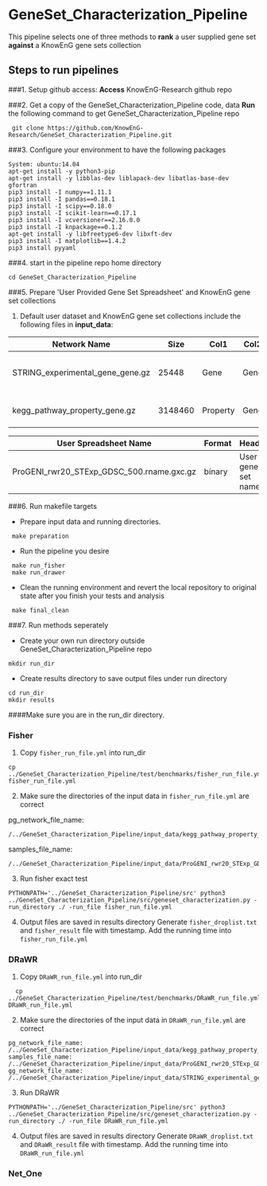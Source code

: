 # GeneSet_Characterization_Pipeline
This pipeline selects one of three methods to **rank** a user supplied gene set **against** a KnowEnG gene sets collection

## Steps to run pipelines
###1. Setup github access:
__Access__ KnowEnG-Research github repo

###2. Get a copy of the GeneSet_Characterization_Pipeline code, data
__Run__ the following command to get GeneSet_Characterization_Pipeline repo
```
 git clone https://github.com/KnowEnG-Research/GeneSet_Characterization_Pipeline.git
```
 
###3. Configure your environment to have the following packages
  ```
 System: ubuntu:14.04
 apt-get install -y python3-pip
 apt-get install -y libblas-dev liblapack-dev libatlas-base-dev gfortran
 pip3 install -I numpy==1.11.1
 pip3 install -I pandas==0.18.1 
 pip3 install -I scipy==0.18.0
 pip3 install -I scikit-learn==0.17.1
 pip3 install -I vcversioner==2.16.0.0
 pip3 install -I knpackage==0.1.2
 apt-get install -y libfreetype6-dev libxft-dev 
 pip3 install -I matplotlib==1.4.2
 pip3 install pyyaml
```

###4. start in the pipeline repo home directory

```
cd GeneSet_Characterization_Pipeline
```

###5. Prepare 'User Provided Gene Set Spreadsheet' and KnowEnG gene set collections
1. Default user dataset and KnowEnG gene set collections include the following files in __input_data__:

Network Name|Size| Col1  | Col2 | Col3| Col4| Description |
| --------------------------------| ------- | -------- | ------- | ------ | ------------ | -------------------------------------- |
STRING_experimental_gene_gene.gz| 25448| Gene  | Gene | Weight | Network Name | Significant protein interaction dataset|
kegg_pathway_property_gene.gz| 3148460 | Property | Gene | Weight | Property Name| Pathway propery dataset |
 
User Spreadsheet Name| Format  | Header | Index | Description |
| ---------------------------------------- | ------- | ------------------- | ----- | ----------------- |
| ProGENI_rwr20_STExp_GDSC_500.rname.gxc.gz| binary  | User gene set names | Gene  | User spread sheet |
 
###6. Run makefile targets
  * Prepare input data and running directories. 
 ```
  make preparation
 ```
 
  * Run the pipeline you desire
 ```
  make run_fisher
  make run_drawer
 ```
 
  * Clean the running environment and revert the local repository to original state after you finish your tests and analysis
 ```
  make final_clean 
 ```
 

###7. Run methods seperately

* Create your own run directory outside GeneSet_Characterization_Pipeline repo
 ```
 mkdir run_dir
 ```

* Create results directory to save output files under run directory
 ```
 cd run_dir
 mkdir results
 ```
 
####Make sure you are in the run_dir directory.

### Fisher
1. Copy `fisher_run_file.yml` into run_dir
  ```
  cp ../GeneSet_Characterization_Pipeline/test/benchmarks/fisher_run_file.yml fisher_run_file.yml
  ```
  
2. Make sure the directories of the input data in `fisher_run_file.yml` are correct
  
  pg_network_file_name:
  ```
  /../GeneSet_Characterization_Pipeline/input_data/kegg_pathway_property_gene
  ```
  samples_file_name:
  ```
  /../GeneSet_Characterization_Pipeline/input_data/ProGENI_rwr20_STExp_GDSC_500.rname.gxc
  ```
  
3. Run fisher exact test
  ```
  PYTHONPATH='../GeneSet_Characterization_Pipeline/src' python3 ../GeneSet_Characterization_Pipeline/src/geneset_characterization.py -run_directory ./ -run_file fisher_run_file.yml
  ```
  
4. Output files are saved in results directory
  Generate `fisher_droplist.txt` and `fisher_result` file with timestamp. Add the running time into `fisher_run_file.yml`

### DRaWR 
1. Copy `DRaWR_run_file.yml` into run_dir
  ```
    cp ../GeneSet_Characterization_Pipeline/test/benchmarks/DRaWR_run_file.yml DRaWR_run_file.yml
  ```
  
2. Make sure the directories of the input data in `DRaWR_run_file.yml` are correct
  ```
  pg_network_file_name: /../GeneSet_Characterization_Pipeline/input_data/kegg_pathway_property_gene
  samples_file_name: /../GeneSet_Characterization_Pipeline/input_data/ProGENI_rwr20_STExp_GDSC_500.rname.gxc
  gg_network_file_name: /../GeneSet_Characterization_Pipeline/input_data/STRING_experimental_gene_gene
  ```
  
3. Run DRaWR
  ```
  PYTHONPATH='../GeneSet_Characterization_Pipeline/src' python3 ../GeneSet_Characterization_Pipeline/src/geneset_characterization.py -run_directory ./ -run_file DRaWR_run_file.yml
  ```
  
4. Output files are saved in results directory
  Generate `DRaWR_droplist.txt` and `DRaWR_result` file with timestamp. Add the running time into `DRaWR_run_file.yml`

### Net_One
